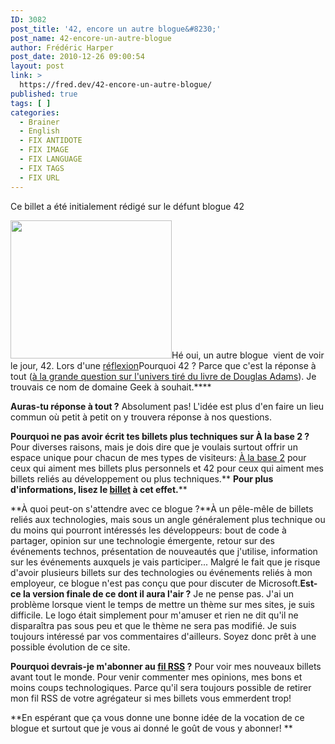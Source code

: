 ```yaml
---
ID: 3082
post_title: '42, encore un autre blogue&#8230;'
post_name: 42-encore-un-autre-blogue
author: Frédéric Harper
post_date: 2010-12-26 09:00:54
layout: post
link: >
  https://fred.dev/42-encore-un-autre-blogue/
published: true
tags: [ ]
categories:
  - Brainer
  - English
  - FIX ANTIDOTE
  - FIX IMAGE
  - FIX LANGUAGE
  - FIX TAGS
  - FIX URL
---
```

<div id="deadblog">
  Ce billet a été initialement rédigé sur le défunt blogue 42
</div>

<img title="42" src="http://fred.dev/wp-content/uploads/2010/12/421.png" alt="" width="258" height="221" />Hé oui, un autre blogue  vient de voir le jour, 42. Lors d'une [réflexion][1]Pourquoi 42 ?
Parce que c'est la réponse à tout ([à la grande question sur l'univers tiré du livre de Douglas Adams][2]). Je trouvais ce nom de domaine Geek à souhait.****

**Auras-tu réponse à tout ?**
Absolument pas! L'idée est plus d'en faire un lieu commun où petit à petit on y trouvera réponse à nos questions.

**Pourquoi ne pas avoir écrit tes billets plus techniques sur À la base 2 ?**
Pour diverses raisons, mais je dois dire que je voulais surtout offrir un espace unique pour chacun de mes types de visiteurs: [À la base 2][3] pour ceux qui aiment mes billets plus personnels et 42 pour ceux qui aiment mes billets reliés au développement ou plus techniques.** **Pour plus d'informations, lisez le [billet][4] à cet effet.****

**À quoi peut-on s'attendre avec ce blogue ?**À un pêle-mêle de billets reliés aux technologies, mais sous un angle généralement plus technique ou du moins qui pourront intéressés les développeurs: bout de code à partager, opinion sur une technologie émergente, retour sur des événements technos, présentation de nouveautés que j'utilise, information sur les événements auxquels je vais participer... Malgré le fait que je risque d'avoir plusieurs billets sur des technologies ou événements reliés à mon employeur, ce blogue n'est pas conçu que pour discuter de Microsoft.**Est-ce la version finale de ce dont il aura l'air ?**
Je ne pense pas. J'ai un problème lorsque vient le temps de mettre un thème sur mes sites, je suis difficile. Le logo était simplement pour m'amuser et rien ne dit qu'il ne disparaîtra pas sous peu et que le thème ne sera pas modifié. Je suis toujours intéressé par vos commentaires d'ailleurs. Soyez donc prêt à une possible évolution de ce site.

**Pourquoi devrais-je m'abonner au [fil RSS][5] ?**
Pour voir mes nouveaux billets avant tout le monde. Pour venir commenter mes opinions, mes bons et moins coups technologiques. Parce qu'il sera toujours possible de retirer mon fil RSS de votre agrégateur si mes billets vous emmerdent trop!

**En espérant que ça vous donne une bonne idée de la vocation de ce blogue et surtout que je vous ai donné le goût de vous y abonner! **

 [1]: https://fred.dev/modifier-la-vocation-de-ce-blogue-ou/ "Réflexion sur 42 sur mon autre blogue"
 [2]: https://fr.wikipedia.org/wiki/La_grande_question_sur_la_vie,_l%27univers_et_le_reste "Article Wikipédia expliquant 42"
 [3]: https://alabase2.com "Mon autre blogue"
 [4]: https://fred.dev/modifier-la-vocation-de-ce-blogue-ou/ "Le billet sur ma réflexion pour 42"
 [5]: https://feeds.feedburner.com/quanrantedeux "Fil RSS de 42"